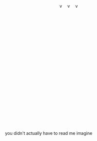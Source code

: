 ⠀⠀⠀⠀⠀
⠀⠀⠀⠀
⠀⠀⠀
⠀⠀
⠀⠀v
⠀
v
⠀
v
⠀⠀
⠀
⠀
⠀
⠀
⠀
⠀
⠀
⠀
⠀
⠀
⠀
⠀
⠀
⠀
⠀
⠀
⠀
⠀
⠀

⠀
⠀
⠀
⠀
⠀
⠀
⠀
⠀
⠀
⠀
⠀

⠀
⠀
⠀
⠀
⠀
⠀
⠀
⠀
⠀
⠀
⠀

⠀
⠀
⠀
⠀
⠀
⠀
⠀
⠀
⠀
⠀
⠀

⠀
⠀
⠀
⠀
⠀
⠀
⠀
⠀
⠀
⠀
⠀

⠀
⠀
⠀
⠀
⠀
⠀
⠀
⠀
⠀
⠀
⠀

⠀
⠀
⠀
⠀
⠀
⠀
⠀
⠀
⠀
⠀
⠀

⠀
⠀
⠀
⠀
⠀
⠀
⠀
⠀
⠀
⠀
⠀

⠀
⠀
⠀
⠀
⠀
⠀

⠀
⠀
⠀
⠀
⠀
⠀
⠀
⠀
⠀
⠀
⠀
⠀
⠀
⠀












⠀










⠀⠀




⠀


you didn't actually have to read me imagine
